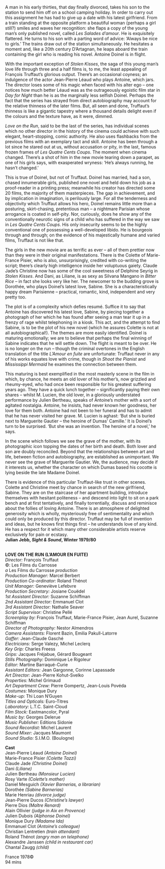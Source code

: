 

A man in his early thirties, that day finally divorced, takes his son to the station to send him off on a school camping holiday. In order to carry out this assignment he has had to give up a date with his latest girlfriend. From a train standing at the opposite platform a beautiful woman (perhaps a girl still?) smiles and waves her recognition: she flaps a copy of the young man’s only published novel, called _Les Salades d’amour_. He is exquisitely flattered. He turns to his son with a parting word of advice: ‘Always be nice to girls.’  The trains draw out of the station simultaneously. He hesitates a moment and, like a 20th century D’Artagnan, he leaps aboard the train containing the girl who is reading his novel. Antoine Doinel is in flight.

With the important exception of _Stolen Kisses_, the saga of this young man’s love life through three and a half films is, to me, the least appealing of François Truffaut’s glorious output. There’s an occasional coyness; an indulgence of the actor Jean-Pierre Léaud who plays Antoine, which jars. The director loses some of his magic when faced with his alter ego – one notices how much better Léaud was as the outrageously egoistic film star in _Day for Night_ than he is as the marginally less selfish Doinel. Perhaps the fact that the series has strayed from direct autobiography may account for the relative thinness of the later films. But, all seen and done, Truffaut’s thinness is like a gigantic tapestry where a thousand details delight even if the colours and the texture have, as it were, dimmed.

_Love on the Run_, said to be the last of the series, has individual scenes which no other director in the history of the cinema could achieve with such elegant, heart-stopping, comic authority. He also uses flashbacks from the previous films with an exemplary tact and skill. Antoine has been through a lot since he stared out at us, without accusation or pity, in the last, famous frozen frames of _Les Quatre Cents Coups_. The moment when cinema changed. There’s a shot of him in the new movie tearing down a parapet, as one of his girls says, with exasperated wryness: ‘He’s always running, he hasn’t changed.’

This is true of Doinel, but not of Truffaut. Doinel has married, had a son, chased innumerable girls, published one novel and held down his job as a proof-reader in a printing press; meanwhile his creator has directed some 20 films, the majority of them masterpieces. The gap in achievement, and by implication in imagination, is perilously large. For all the tenderness and objectivity which Truffaut allows his hero, Doinel remains little more than a posturing, skirt-chasing, pretentious man – a nightmare Parisian whose arrogance is coated in self-pity. Nor, curiously, does he show any of the conventionally neurotic signs of a child who has suffered in the way we saw in _Les Quatre Cents Coups_. His only insecurity seems to be the highly conventional one of possessing a well-developed libido. He is bourgeois through and through; on the evidence of his majestically humane and varied films, Truffaut is not like that.

The girls in the new movie are as terrific as ever – all of them prettier now than they were in their original manifestations. There is the Colette of Marie-France Pisier, who is also, unsurprisingly, credited with co-writing the script; there’s clearly high intelligence inside her voluptuous gaiety. Claude Jade’s Christine now has some of the cool sweetness of Delphine Seyrig in _Stolen Kisses_.  And Dani, as Liliane, is as sexy as Silvana Mangano in _Bitter Rice_ – in fact she looks very like her. The newcomer to the budding grove is Dorothée, who plays Doinel’s latest love, Sabine. She is a characteristically happy dream Parisienne – practical, romantic, kind, independent and very pretty too.

The plot is of a complexity which defies resumé. Suffice it to say that Antoine has discovered his latest love, Sabine, by piecing together a photograph of her which he has found after seeing a man tear it up in a frenzy of rage whilst telephoning in a kiosk. This act, and the attempt to find Sabine, is to be the plot of his new novel (which he assures Colette is not at all autobiographical!). The themes are more easily identified. Doinel is maturing emotionally; we are to believe that perhaps the final winning of Sabine indicates that he will settle down. The flight is meant to be over. He is no longer on the run – though the criminal overtones in the English translation of the title _L’Amour en fuite_ are unfortunate: Truffaut never in any of his works equates love with crime, though in _Shoot the Pianist_ and _Mississippi Mermaid_ he examines the connection between them.

This maturing is best exemplified in the most masterly scene in the film in which, by chance, he meets an old lover of his mother’s, now grizzled and rheumy-eyed, who had once been responsible for his greatest suffering years ago. They have a quick lunch together – significantly paying their own shares – whilst M. Lucien, the old lover, in a gloriously understated performance by Julien Bertheau, speaks of Antoine’s mother with a sort of agitated nostalgia. Antoine, he insists, had never known her goodness, her love for them both. Antoine had not been to her funeral and has to admit that he has never visited her grave. M. Lucien is aghast: ‘But she is buried next to Marguerite Gautier – the heroine of Dumas’ Camille.’ It is Doinel’s turn to be surprised. ‘But she was an invention. The heroine of a novel,’ he says.

In the scene which follows we see the grave of the mother, with its photographic icon topping the dates of her birth and death. Both lover and son are doubly reconciled. Beyond that the relationships between art and life, between fiction and autobiography, are established as unimportant. We never see the grave of Marguerite Gautier. We, the audience, may decide if it interests us, whether the character on which Dumas based his cocotte is lying beside the late Madame Doinel.

There is evidence of this particular Truffaut-like trust in other scenes. Colette and Christine meet by chance in search of the new girlfriend, Sabine. They are on the staircase of her apartment building, introduce themselves with hesitant politeness – and descend into light to sit on a park bench and at first tentatively, and finally torrentially, discuss and reminisce about the follies of loving Antoine. There is an atmosphere of delighted generosity which is wholly, mysteriously free of sentimentality and which could only be produced by this director. Truffaut may be full of invention and ideas, but he knows first things first – he understands love of any kind. He has a respect for it which many other considerable artists reserve exclusively for pain or ecstasy.  
**Julian Jebb, _Sight & Sound_, Winter 1979/80**
<br><br>

**LOVE ON THE RUN (L’AMOUR EN FUITE)**<br>
_Director:_ François Truffaut<br>
©:  Les Films du Carrosse<br>
_a_ Les Films du Carrosse _production_<br>
_Production Manager:_ Marcel Berbert<br>
_Production Co-ordinator:_ Roland Thénot<br>
_Unit Manager:_ Geneviève Lefebvre<br>
_Production Secretary:_ Josiane Couëdel<br>
_1st Assistant Director:_ Suzanne Schiffman<br>
_2nd Assistant Director:_ Emmanuel Clot<br>
_3rd Assistant Director:_ Nathalie Seaver<br>
_Script Supervisor:_ Christine Pellé<br>
_Screenplay by:_ François Truffaut,  Marie-France Pisier, Jean Aurel, Suzanne Schiffman<br>
_Director of Photography:_ Nestor Almendros<br>
_Camera Assistants:_ Florent Bazin,  Emilia Pakull-Latorre<br>
_Gaffer:_ Jean-Claude Gasché<br>
_Electricians:_ Serge Valezy, Michel Leclerq<br>
_Key Grip:_ Charles Freess<br>
_Grips:_ Jacques Fréjabue, Gérard Bougeant<br>
_Stills Photography:_ Dominique Le Rigoleur<br>
_Editor:_ Martine Barraqué-Curie<br>
_Assistant Editors:_ Jean Gargonne,  Corinne Lapassade<br>
_Art Director:_ Jean-Pierre Kohut-Svelko<br>
_Properties:_ Michel Grimaud<br>
_Art Department Crew:_ Pierre Gompertz, Jean-Louis Povéda<br>
_Costumes:_ Monique Dury<br>
_Make-up:_ Thi Loan N’Guyen<br>
_Titles and Opticals:_ Euro-Titres<br>
_Laboratory:_ L.T.C. Saint-Cloud<br>
_Film Stock:_ Eastmancolor, Pyral<br>
_Music by:_ Georges Delerue<br>
_Music Publisher:_ Editions Sidonie<br>
_Sound Recordist:_ Michel Laurent<br>
_Sound Mixer:_ Jacques Maumont<br>
_Sound Studio:_ S.I.M.O. (Boulogne)<br>

**Cast**<br>
Jean-Pierre Léaud _(Antoine Doinel)_<br>
Marie-France Pisier _(Colette Tazzi)_<br>
Claude Jade _(Christine Doinel)_<br>
Dani _(Liliane)_<br>
Julien Bertheau _(Monsieur Lucien)_<br>
Rosy Varte _(Colette’s mother)_<br>
Daniel Mesguich _(Xavier Barnerias, a librarian)_<br>
Dorothée _(Sabine Barnerias)_<br>
Marie Henriau _(divorce judge)_<br>
Jean-Pierre Ducos _(Christine’s lawyer)_<br>
Pierre Dios _(Maître Renard)_<br>
Alain Ollivier _(judge in Aix en Provence)_<br>
Julien Dubois _(Alphonse Doinel)_<br>
Monique Dury _(Madame Ida)_<br>
Emmanuel Clot _(Antoine’s colleague)_<br>
Christian Lentretien _(train attendant)_<br>
Roland Thénot _(angry man on telephone)_<br>
Alexandre Janssen _(child in restaurant car)_<br>
Chantal Zaugg _(child)_<br>

France 1978©<br>
94 mins
<br><br>
<!--stackedit_data:
eyJoaXN0b3J5IjpbMTkyNTk4NTQ5Nl19
-->